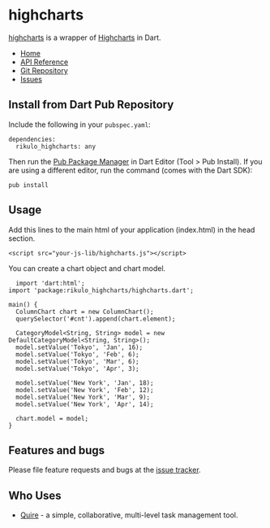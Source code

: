 # highcharts

[highcharts](http://rikulo.org) is a wrapper of [Highcharts](https://www.highcharts.com) in Dart.

* [Home](http://rikulo.org)
* [API Reference](http://www.dartdocs.org/documentation/rikulo_highcharts/1.0.0/index.html)
* [Git Repository](https://github.com/rikulo/highcharts)
* [Issues](https://github.com/rikulo/highcharts/issues)

## Install from Dart Pub Repository

Include the following in your `pubspec.yaml`:

    dependencies:
      rikulo_highcharts: any

Then run the [Pub Package Manager](http://pub.dartlang.org/doc) in Dart Editor (Tool > Pub Install). If you are using a different editor, run the command
(comes with the Dart SDK):

    pub install

## Usage

Add this lines to the main html of your application (index.html) in the head section.
```
<script src="your-js-lib/highcharts.js"></script>
```

You can create a chart object and chart model.

	  import 'dart:html';
    import 'package:rikulo_highcharts/highcharts.dart';

    main() {
      ColumnChart chart = new ColumnChart();
      querySelector('#cnt').append(chart.element);

      CategoryModel<String, String> model = new DefaultCategoryModel<String, String>();
      model.setValue('Tokyo', 'Jan', 16);
	  model.setValue('Tokyo', 'Feb', 6);
	  model.setValue('Tokyo', 'Mar', 6);
	  model.setValue('Tokyo', 'Apr', 3);

	  model.setValue('New York', 'Jan', 18);
	  model.setValue('New York', 'Feb', 12);
	  model.setValue('New York', 'Mar', 9);
	  model.setValue('New York', 'Apr', 14);

	  chart.model = model;
    }

## Features and bugs

Please file feature requests and bugs at the [issue tracker][tracker].

[tracker]: https://github.com/rikulo/highcharts/issues

## Who Uses

* [Quire](https://quire.io) - a simple, collaborative, multi-level task management tool.
